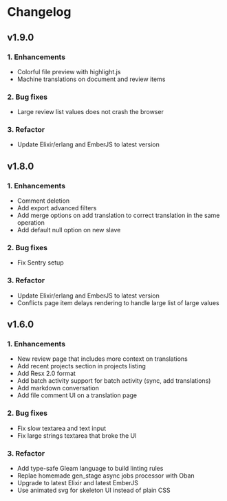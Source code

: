 # Changelog

## v1.9.0

### 1. Enhancements

- Colorful file preview with highlight.js
- Machine translations on document and review items

### 2. Bug fixes

- Large review list values does not crash the browser

### 3. Refactor

- Update Elixir/erlang and EmberJS to latest version

## v1.8.0

### 1. Enhancements

- Comment deletion
- Add export advanced filters
- Add merge options on add translation to correct translation in the same operation
- Add default null option on new slave

### 2. Bug fixes

- Fix Sentry setup

### 3. Refactor

- Update Elixir/erlang and EmberJS to latest version
- Conflicts page item delays rendering to handle large list of large values

## v1.6.0

### 1. Enhancements

- New review page that includes more context on translations
- Add recent projects section in projects listing
- Add Resx 2.0 format
- Add batch activity support for batch activity (sync, add translations)
- Add markdown conversation
- Add file comment UI on a translation page

### 2. Bug fixes

- Fix slow textarea and text input
- Fix large strings textarea that broke the UI

### 3. Refactor

- Add type-safe Gleam language to build linting rules
- Replae homemade gen_stage async jobs processor with Oban
- Upgrade to latest Elixir and latest EmberJS
- Use animated svg for skeleton UI instead of plain CSS
